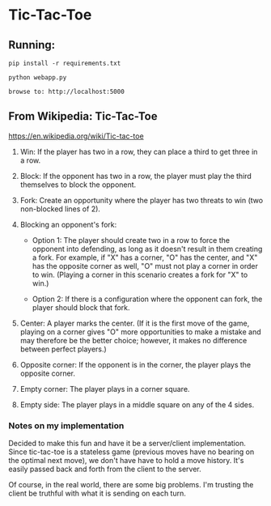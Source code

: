 # Tic-Tac-Toe
## Running:

    pip install -r requirements.txt

    python webapp.py

    browse to: http://localhost:5000

## From Wikipedia: Tic-Tac-Toe
https://en.wikipedia.org/wiki/Tic-tac-toe


1. Win: If the player has two in a row, they can place a third to get three
   in a row.

2. Block: If the opponent has two in a row, the player must play the third
   themselves to block the opponent.

3. Fork: Create an opportunity where the player has two threats to win (two
   non-blocked lines of 2).

4. Blocking an opponent's fork:

    - Option 1: The player should create two in a row to force the opponent
      into defending, as long as it doesn't result in them creating a fork.
      For example, if "X" has a corner, "O" has the center, and "X" has the
      opposite corner as well, "O" must not play a corner in order to win.
      (Playing a corner in this scenario creates a fork for "X" to win.)

    - Option 2: If there is a configuration where the opponent can fork,
      the player should block that fork.

5. Center: A player marks the center. (If it is the first move of the game,
   playing on a corner gives "O" more opportunities to make a mistake and
   may therefore be the better choice; however, it makes no difference between
   perfect players.)

6. Opposite corner: If the opponent is in the corner, the player plays the
   opposite corner.

7. Empty corner: The player plays in a corner square.

8. Empty side: The player plays in a middle square on any of the 4 sides.

### Notes on my implementation

Decided to make this fun and have it be a server/client implementation. Since
tic-tac-toe is a stateless game (previous moves have no bearing on the optimal
next move), we don't have have to hold a move history. It's easily passed
back and forth from the client to the server.

Of course, in the real world, there are some big problems. I'm trusting the
client be truthful with what it is sending on each turn.

